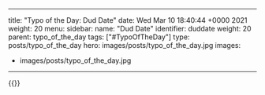
---
title: "Typo of the Day: Dud Date"
date: Wed Mar 10 18:40:44 +0000 2021
weight: 20
menu:
  sidebar:
    name: "Dud Date"
    identifier: duddate
    weight: 20
    parent: typo_of_the_day
tags: ["#TypoOfTheDay"]
type: posts/typo_of_the_day
hero: images/posts/typo_of_the_day.jpg
images:
- images/posts/typo_of_the_day.jpg
---


{{<tweet user="mariatta" id="1369719887963123714">}}

